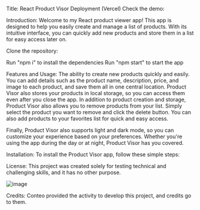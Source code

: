 Title: React Product Visor
Deployment (Vercel)
Check the demo: 

Introduction:
Welcome to my React product viewer app! This app is designed to help you easily create and manage a list of products. With its intuitive interface, you can quickly add new products and store them in a list for easy access later on.

Clone the repository:

Run "npm i" to install the dependencies
Run "npm start" to start the app

Features and Usage:
The ability to create new products quickly and easily. You can add details such as the product name, description, price, and image to each product, and save them all in one central location. Product Visor also stores your products in local storage, so you can access them even after you close the app.
In addition to product creation and storage, Product Visor also allows you to remove products from your list. Simply select the product you want to remove and click the delete button. You can also add products to your favorites list for quick and easy access.

Finally, Product Visor also supports light and dark mode, so you can customize your experience based on your preferences. Whether you're using the app during the day or at night, Product Visor has you covered.

Installation:
To install the Product Visor app, follow these simple steps:




License:
This project was created solely for testing technical and challenging skills, and it has no other purpose.


![image](https://user-images.githubusercontent.com/78564842/233499351-ba2c54b0-20b2-4e6a-8260-85f5f6106780.png)

Credits:
Conteo provided the activity to develop this project, and credits go to them.
